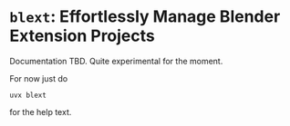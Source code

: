 # `blext`: Effortlessly Manage Blender Extension Projects
Documentation TBD.
Quite experimental for the moment.

For now just do

`uvx blext`

for the help text.
